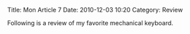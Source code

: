 Title: Mon Article 7
Date: 2010-12-03 10:20
Category: Review

Following is a review of my favorite mechanical keyboard.